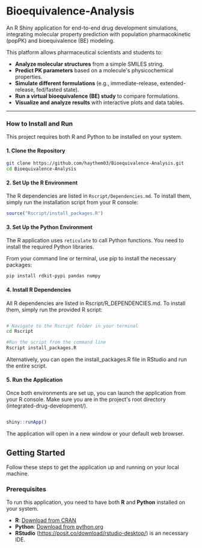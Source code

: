 # Bioequivalence-Analysis
An R Shiny application for end-to-end drug development simulations, integrating molecular property prediction with population pharmacokinetic (popPK) and bioequivalence (BE) modeling.

This platform allows pharmaceutical scientists and students to:
* **Analyze molecular structures** from a simple SMILES string.
* **Predict PK parameters** based on a molecule's physicochemical properties.
* **Simulate different formulations** (e.g., immediate-release, extended-release, fed/fasted state).
* **Run a virtual bioequivalence (BE) study** to compare formulations.
* **Visualize and analyze results** with interactive plots and data tables.

---

### How to Install and Run

This project requires both R and Python to be installed on your system.

#### 1. Clone the Repository

```bash
git clone https://github.com/haythem03/Bioequivalence-Analysis.git
cd Bioequivalence-Analysis
```

#### 2. Set Up the R Environment

The R dependencies are listed in `Rscript/Dependencies.md`. To install them, simply run the installation script from your R console:

```r
source("Rscript/install_packages.R")
```

#### 3. Set Up the Python Environment
The R application uses `reticulate` to call Python functions. You need to install the required Python libraries.

From your command line or terminal, use pip to install the necessary packages:

```bash
pip install rdkit-pypi pandas numpy
```
#### 4. Install R Dependencies
All R dependencies are listed in Rscript/R_DEPENDENCIES.md. To install them, simply run the provided R script:

```Bash

# Navigate to the Rscript folder in your terminal
cd Rscript

#Run the script from the command line
Rscript install_packages.R
```

Alternatively, you can open the install_packages.R file in RStudio and run the entire script.

#### 5. Run the Application
Once both environments are set up, you can launch the application from your R console. Make sure you are in the project's root directory (integrated-drug-development/).

```R

shiny::runApp()
```
The application will open in a new window or your default web browser.

## Getting Started

Follow these steps to get the application up and running on your local machine.

### Prerequisites

To run this application, you need to have both **R** and **Python** installed on your system.

* **R**: [Download from CRAN](https://cran.r-project.org/)
* **Python**: [Download from python.org](https://www.python.org/downloads/)
* **RStudio** (https://posit.co/download/rstudio-desktop/) is an necessary IDE.


